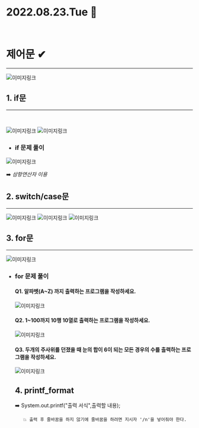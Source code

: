 # 2022.08.23.Tue 📅
<br>

# 제어문 ✔
--------------
![이미지링크](https://ifh.cc/g/ncthAn.png)
<br>

## 1. if문
-----
<br>

![이미지링크](https://ifh.cc/g/hKfPKo.png)
![이미지링크](https://ifh.cc/g/tJf09f.png)
<br>

* ### if 문제 풀이

![이미지링크](https://ifh.cc/g/f8GXcX.png)
<br>

:arrow_right: _삼항연산자 이용_
<br>

## 2. switch/case문
-----------------
![이미지링크](https://ifh.cc/g/oDZy8F.jpg)
![이미지링크](https://ifh.cc/g/8jn7VD.png)
![이미지링크](https://ifh.cc/g/Dm5d7M.png)
<br>

## 3. for문
-----------------------
![이미지링크](https://ifh.cc/g/klfKoK.png)


* ### for 문제 풀이
   #### Q1. 알파벳(A~Z) 까지 출력하는 프로그램을 작성하세요.
   ![이미지링크](https://ifh.cc/g/8oVLwX.png)


   #### Q2. 1~100까지 10행 10열로 출력하는 프로그램을 작성하세요.
   ![이미지링크](https://ifh.cc/g/VCtxnt.png)


   #### Q3. 두개의 주사위를 던졌을 때 눈의 합이 6이 되는 모든 경우의 수를 출력하는 프로그램을 작성하세요.
   ![이미지링크](https://ifh.cc/g/l3m2S7.png)


   ## 4. printf_format
   :arrow_right: System.out.printf("출력 서식",출력할 내용);

   <bar>
   
         💥 출력 후 줄바꿈을 하지 않기에 줄바꿈을 하려면 지시자 '/n'을 넣어줘야 한다.
